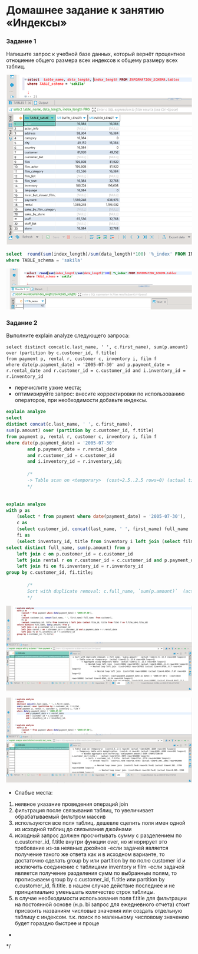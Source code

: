 # Домашнее задание к занятию «Индексы»


### Задание 1

Напишите запрос к учебной базе данных, который вернёт процентное отношение общего размера всех индексов к общему размеру всех таблиц.

![00](https://github.com/SeSloup/DB_indexes/blob/main/screens/00.png)


```sql
select  round(sum(index_length)/sum(data_length)*100) '%_index' FROM INFORMATION_SCHEMA.tables
where TABLE_schema = 'sakila'
```
![01](https://github.com/SeSloup/DB_indexes/blob/main/screens/01.png)

### Задание 2

Выполните explain analyze следующего запроса:
```
select distinct concat(c.last_name, ' ', c.first_name), sum(p.amount) over (partition by c.customer_id, f.title)
from payment p, rental r, customer c, inventory i, film f
where date(p.payment_date) = '2005-07-30' and p.payment_date = r.rental_date and r.customer_id = c.customer_id and i.inventory_id = r.inventory_id
```
- перечислите узкие места;
- оптимизируйте запрос: внесите корректировки по использованию операторов, при необходимости добавьте индексы.


```sql
explain analyze
select 
distinct concat(c.last_name, ' ', c.first_name),
sum(p.amount) over (partition by c.customer_id, f.title)
from payment p, rental r, customer c, inventory i, film f
where date(p.payment_date) = '2005-07-30'
		and p.payment_date = r.rental_date
		and r.customer_id = c.customer_id
		and i.inventory_id = r.inventory_id;

		/*
		-> Table scan on <temporary>  (cost=2.5..2.5 rows=0) (actual time=14399..14399 rows=391 loops=1)
		*/
	

```

```sql
explain analyze
with p as 
	(select * from payment where date(payment_date) = '2005-07-30'),
	c as 
	(select customer_id, concat(last_name, ' ', first_name) full_name  from customer),
	fi as
	(select inventory_id, title from inventory i left join (select film_id, title from film) f on f.film_id=i.film_id)
select distinct full_name, sum(p.amount) from p
	left join c on p.customer_id = c.customer_id
	left join rental r on r.customer_id = c.customer_id and p.payment_date = r.rental_date
	left join fi on fi.inventory_id = r.inventory_id
group by c.customer_id, fi.title;

		/*
		Sort with duplicate removal: c.full_name, `sum(p.amount)`  (actual time=13..13 rows=599 loops=1)
		*/
```
![02](https://github.com/SeSloup/DB_indexes/blob/main/screens/02.png)

![03](https://github.com/SeSloup/DB_indexes/blob/main/screens/03.png)
 * Слабые места:
1) неявное указание проведения операций join
2) фильтрация после связывания таблиц, то увеличивает обрабатываемый фильтром массив
3) используются все поля таблиц. дешевле сцепить поля имен одной из исходной таблиц до связывания джойнами
4) исходный запрос должен просчитывать сумму с разделением по c.customer_id, f.title внутри функции over, но игнорирует это требование из-за неявных джойнов
-если задачей является получение такого же ответа как и в исходном варианте, то достаточно сделать group by или partition by по полю customer id и исключить соединение с таблицами inventory и film
-если задачей является получение разделения сумм по выбранным полям, то прописываем group by c.customer_id, fi.title или partition by c.customer_id, fi.title.  в нашем случае действие последнее и не принципиально уменьшать количество строк таблицы.
5) в случае необходимости использования поля f.title для фильтрации на постоянной основе (н.р. bi запрос для ежедневного отчета) стоит присвоить названиям числовые значения или создать отдельную таблицу с индексом. т.к. поиск по маленькому числовому значению будет гораздно быстрее и проще 
 * 
 */
		
